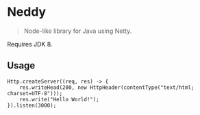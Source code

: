 # Neddy
> Node-like library for Java using Netty.

Requires JDK 8.

## Usage

```
Http.createServer((req, res) -> {
    res.writeHead(200, new HttpHeader(contentType("text/html; charset=UTF-8")));
    res.write("Hello World!");
}).listen(3000);
```
